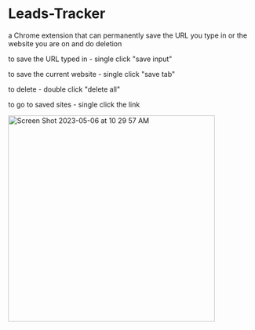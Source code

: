 # Leads-Tracker
a Chrome extension that can permanently save the URL you type in or the website you are on and do deletion

to save the URL typed in - single click "save input"

to save the current website  - single click "save tab"

to delete - double click "delete all"

to go to saved sites - single click the link 

<img width="421" alt="Screen Shot 2023-05-06 at 10 29 57 AM" src="https://user-images.githubusercontent.com/123708270/236630515-fe6b0a70-4978-42b6-97fa-ee5683a7f007.png">
